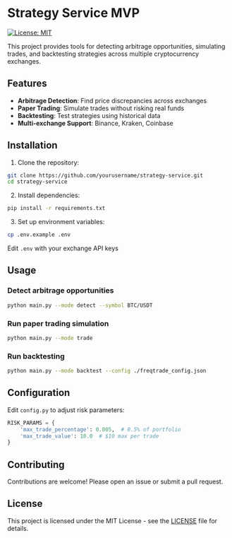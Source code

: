 # Strategy Service MVP

[![License: MIT](https://img.shields.io/badge/License-MIT-yellow.svg)](https://opensource.org/licenses/MIT)

This project provides tools for detecting arbitrage opportunities, simulating trades, and backtesting strategies across multiple cryptocurrency exchanges.

## Features

- **Arbitrage Detection**: Find price discrepancies across exchanges
- **Paper Trading**: Simulate trades without risking real funds
- **Backtesting**: Test strategies using historical data
- **Multi-exchange Support**: Binance, Kraken, Coinbase

## Installation

1. Clone the repository:
```bash
git clone https://github.com/yourusername/strategy-service.git
cd strategy-service
```

2. Install dependencies:
```bash
pip install -r requirements.txt
```

3. Set up environment variables:
```bash
cp .env.example .env
```
Edit `.env` with your exchange API keys

## Usage

### Detect arbitrage opportunities
```bash
python main.py --mode detect --symbol BTC/USDT
```

### Run paper trading simulation
```bash
python main.py --mode trade
```

### Run backtesting
```bash
python main.py --mode backtest --config ./freqtrade_config.json
```

## Configuration
Edit `config.py` to adjust risk parameters:
```python
RISK_PARAMS = {
    'max_trade_percentage': 0.005,  # 0.5% of portfolio
    'max_trade_value': 10.0  # $10 max per trade
}
```

## Contributing
Contributions are welcome! Please open an issue or submit a pull request.

## License
This project is licensed under the MIT License - see the [LICENSE](LICENSE) file for details.
